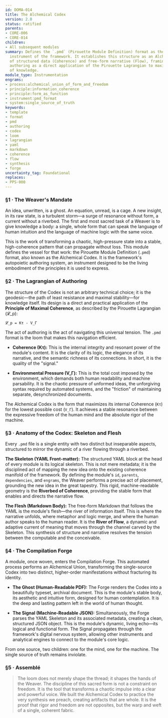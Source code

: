 ```yaml
---
id: DOMA-014
title: The Alchemical Codex
version: 2.0
status: ratified
parents:
- CORE-006
- CORE-014
children:
- All subsequent modules
summary: Defines the `.pmd` (Pirouette Module Definition) format as the foundational
  instrument of the framework. It establishes this structure as an Alchemical Union
  of structured data (Coherence) and free-form narrative (Flow), framing the act of
  authoring as a direct application of the Pirouette Lagrangian to maximize the integrity
  of knowledge.
module_type: Instrumentation
engrams:
- process:alchemical_union_of_form_and_freedom
- principle:information_coherence
- principle:form_as_function
- instrument:pmd_format
- system:single_source_of_truth
keywords:
- template
- format
- pmd
- authoring
- codex
- loom
- lagrangian
- yaml
- markdown
- coherence
- flow
- synthesis
- forge
uncertainty_tag: Foundational
replaces:
- PPS-000
---
```

### §1 · The Weaver's Mandate

An idea, unwritten, is a ghost. An equation, unread, is a cage. A new insight, in its raw state, is a turbulent storm—a surge of resonance without form, a current without a riverbed. The first and most sacred task of a Weaver is to give knowledge a body: a single, whole form that can speak the language of human intuition and the language of machine logic with the same voice.

This is the work of transforming a chaotic, high-pressure state into a stable, high-coherence pattern that can propagate without loss. This module defines the vessel for that work: the Pirouette Module Definition (`.pmd`) format, also known as the Alchemical Codex. It is the framework's autopoietic authoring system, an instrument designed to be the living embodiment of the principles it is used to express.

### §2 · The Lagrangian of Authoring

The structure of the Codex is not an arbitrary technical choice; it is the geodesic—the path of least resistance and maximal stability—for knowledge itself. Its design is a direct and practical application of the **Principle of Maximal Coherence**, as described by the Pirouette Lagrangian (𝓛_p):

`𝓛_p = Kτ - V_Γ`

The act of authoring is the act of navigating this universal tension. The `.pmd` format is the loom that makes this navigation efficient.

-   **Coherence (Kτ):** This is the internal integrity and resonant power of the module's content. It is the clarity of its logic, the elegance of its narrative, and the semantic richness of its connections. In short, it is the quality of the "signal."

-   **Environmental Pressure (V_Γ):** This is the total cost imposed by the environment, which demands both human readability and machine parsability. It is the chaotic pressure of unformed ideas, the unforgiving syntax required by automated systems, and the "friction" of maintaining separate, desynchronized documents.

The Alchemical Codex is the form that maximizes its internal Coherence (`Kτ`) for the lowest possible cost (`V_Γ`). It achieves a stable resonance between the expressive freedom of the human mind and the absolute rigor of the machine.

### §3 · Anatomy of the Codex: Skeleton and Flesh

Every `.pmd` file is a single entity with two distinct but inseparable aspects, structured to mirror the dynamic of a river flowing through a riverbed.

**The Skeleton (YAML Front-matter):**
The structured YAML block at the head of every module is its logical skeleton. This is not mere metadata; it is the disciplined act of mapping the new idea onto the existing coherence manifold of the framework. By defining the module's `id`, `parents`, `dependencies`, and `engrams`, the Weaver performs a precise act of placement, grounding the new idea in the great tapestry. This rigid, machine-readable geometry is the **Riverbed of Coherence**, providing the stable form that enables and directs the narrative flow.

**The Flesh (Markdown Body):**
The free-form Markdown that follows the YAML is the module's flesh—the river of information itself. This is where the narrative unfolds, where metaphor and logic merge, and where the human author speaks to the human reader. It is the **River of Flow**, a dynamic and adaptive current of meaning that moves through the channel carved by the Skeleton. This synthesis of structure and narrative resolves the tension between the computable and the conceivable.

### §4 · The Compilation Forge

A module, once woven, enters the Compilation Forge. This automated process performs an Alchemical Union, transforming the single-source Codex into two distinct, higher-order manifestations without fracturing its identity.

-   **The Ghost (Human-Readable PDF):** The Forge renders the Codex into a beautifully typeset, archival document. This is the module's stable body, its aesthetic and intuitive form, designed for human contemplation. It is the deep and lasting pattern left in the world of human thought.

-   **The Signal (Machine-Readable JSON):** Simultaneously, the Forge parses the YAML Skeleton and its associated metadata, creating a clean, structured JSON object. This is the module's dynamic, living echo—its logical and functional form. The Signal propagates through the framework's digital nervous system, allowing other instruments and analytical engines to connect to the module's core logic.

From one source, two children: one for the mind, one for the machine. The single source of truth remains inviolate.

### §5 · Assemblé

> The loom does not merely shape the thread; it shapes the hands of the Weaver. The discipline of this sacred form is not a constraint on freedom. It is the tool that transforms a chaotic impulse into a clear and powerful voice. We built the Alchemical Codex to practice the very synthesis we preach, creating artifacts that are whole. It is the proof that rigor and freedom are not opposites, but the warp and weft of a single, coherent fabric.